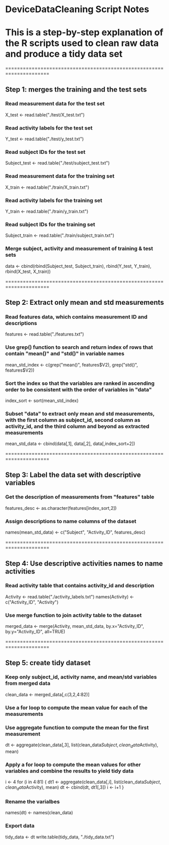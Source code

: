 # DeviceDataCleaning Script Notes
# This is a step-by-step explanation of the R scripts used to clean raw data and produce a tidy data set
=====================================================================

## Step 1: merges the training and the test sets

### Read measurement data for the test set
X_test <- read.table("./test/X_test.txt")

### Read activity labels for the test set
Y_test <- read.table("./test/y_test.txt")

### Read subject IDs for the test set
Subject_test <- read.table("./test/subject_test.txt")

### Read measurement data for the training set
X_train <- read.table("./train/X_train.txt")

### Read activity labels for the training set
Y_train <- read.table("./train/y_train.txt")

### Read subject IDs for the training set
Subject_train <- read.table("./train/subject_train.txt")

### Merge subject, activity and measurement of training & test sets
data <- cbind(rbind(Subject_test, Subject_train),
              rbind(Y_test, Y_train),
              rbind(X_test, X_train))
              
=====================================================================

## Step 2: Extract only mean and std measurements

### Read features data, which contains measurement ID and descriptions
features <- read.table("./features.txt")

### Use grep() function to search and return index of rows that contain "mean()" and "std()" in variable names
mean_std_index <- c(grep("mean()", features$V2), grep("std()", features$V2))

### Sort the index so that the variables are ranked in ascending order to be consistent with the order of variables in "data"
index_sort <- sort(mean_std_index)

### Subset "data" to extract only mean and std measurements, with the first column as subject_id, second column as activity_id, and the third column and beyond as extracted measurements
mean_std_data <- cbind(data[,1], data[,2], data[,index_sort+2])

=====================================================================

## Step 3: Label the data set with descriptive variables

### Get the description of measurements from "features" table
features_desc <- as.character(features[index_sort,2])

### Assign descriptions to name columns of the dataset
names(mean_std_data) <- c("Subject", "Activity_ID", features_desc)

=====================================================================

## Step 4: Use descriptive activities names to name activities

### Read activity table that contains activity_id and description
Activity <- read.table("./activity_labels.txt")
names(Activity) <- c("Activity_ID", "Activity")

### Use merge function to join activity table to the dataset
merged_data <- merge(Activity, mean_std_data, by.x="Activity_ID", 
                     by.y="Activity_ID", all=TRUE)

=====================================================================

## Step 5: create tidy dataset

### Keep only subject_id, activity name, and mean/std variables from merged data
clean_data <- merged_data[,c(3,2,4:82)]

### Use a for loop to compute the mean value for each of the measurements 
### Use aggregate function to compute the mean for the first measurement
dt <- aggregate(clean_data[,3], list(clean_data$Subject, clean_data$Activity), mean)

### Apply a for loop to compute the mean values for other variables and combine the results to yield tidy data

i <- 4
for (i in 4:81) {
  dt1 <- aggregate(clean_data[,i], list(clean_data$Subject, clean_data$Activity), mean)
  dt <- cbind(dt, dt1[,3])
  i <- i+1
}

### Rename the varialbes
names(dt) <- names(clean_data)

### Export data
tidy_data <- dt
write.table(tidy_data, "./tidy_data.txt")